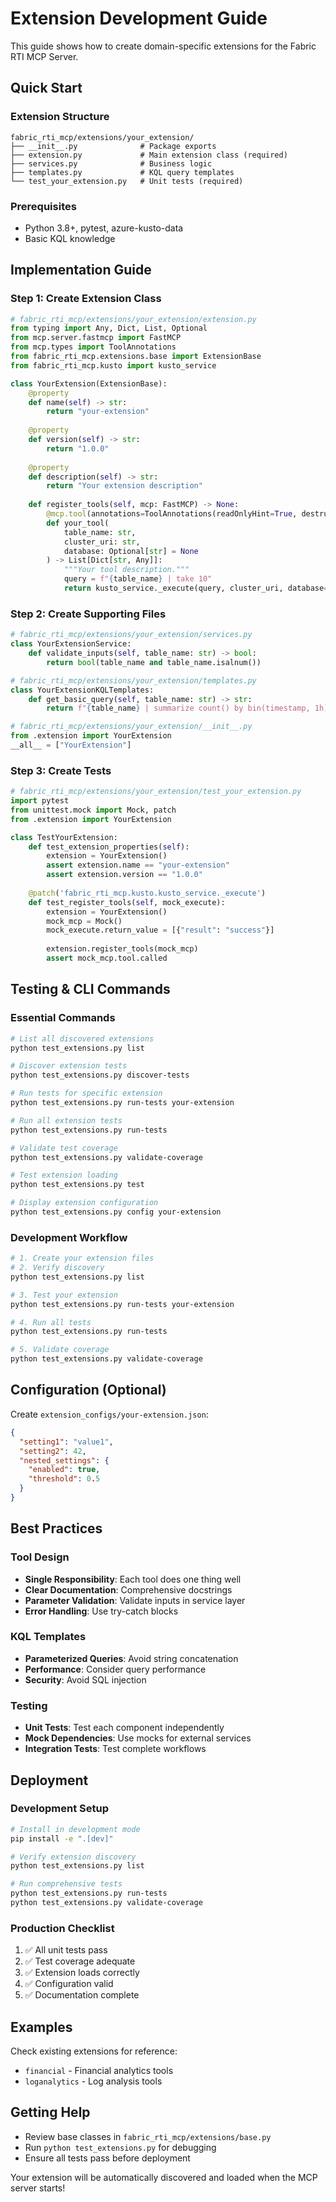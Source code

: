 # Extension Development Guide

This guide shows how to create domain-specific extensions for the Fabric RTI MCP Server.

## Quick Start

### Extension Structure

```text
fabric_rti_mcp/extensions/your_extension/
├── __init__.py              # Package exports
├── extension.py             # Main extension class (required)
├── services.py              # Business logic
├── templates.py             # KQL query templates
└── test_your_extension.py   # Unit tests (required)
```

### Prerequisites

- Python 3.8+, pytest, azure-kusto-data
- Basic KQL knowledge

## Implementation Guide

### Step 1: Create Extension Class

```python
# fabric_rti_mcp/extensions/your_extension/extension.py
from typing import Any, Dict, List, Optional
from mcp.server.fastmcp import FastMCP
from mcp.types import ToolAnnotations
from fabric_rti_mcp.extensions.base import ExtensionBase
from fabric_rti_mcp.kusto import kusto_service

class YourExtension(ExtensionBase):
    @property
    def name(self) -> str:
        return "your-extension"
    
    @property
    def version(self) -> str:
        return "1.0.0"
    
    @property
    def description(self) -> str:
        return "Your extension description"
    
    def register_tools(self, mcp: FastMCP) -> None:
        @mcp.tool(annotations=ToolAnnotations(readOnlyHint=True, destructiveHint=False))
        def your_tool(
            table_name: str,
            cluster_uri: str,
            database: Optional[str] = None
        ) -> List[Dict[str, Any]]:
            """Your tool description."""
            query = f"{table_name} | take 10"
            return kusto_service._execute(query, cluster_uri, database=database)
```

### Step 2: Create Supporting Files

```python
# fabric_rti_mcp/extensions/your_extension/services.py
class YourExtensionService:
    def validate_inputs(self, table_name: str) -> bool:
        return bool(table_name and table_name.isalnum())

# fabric_rti_mcp/extensions/your_extension/templates.py
class YourExtensionKQLTemplates:
    def get_basic_query(self, table_name: str) -> str:
        return f"{table_name} | summarize count() by bin(timestamp, 1h)"

# fabric_rti_mcp/extensions/your_extension/__init__.py
from .extension import YourExtension
__all__ = ["YourExtension"]
```

### Step 3: Create Tests

```python
# fabric_rti_mcp/extensions/your_extension/test_your_extension.py
import pytest
from unittest.mock import Mock, patch
from .extension import YourExtension

class TestYourExtension:
    def test_extension_properties(self):
        extension = YourExtension()
        assert extension.name == "your-extension"
        assert extension.version == "1.0.0"
    
    @patch('fabric_rti_mcp.kusto.kusto_service._execute')
    def test_register_tools(self, mock_execute):
        extension = YourExtension()
        mock_mcp = Mock()
        mock_execute.return_value = [{"result": "success"}]
        
        extension.register_tools(mock_mcp)
        assert mock_mcp.tool.called
```

## Testing & CLI Commands

### Essential Commands

```bash
# List all discovered extensions
python test_extensions.py list

# Discover extension tests
python test_extensions.py discover-tests

# Run tests for specific extension
python test_extensions.py run-tests your-extension

# Run all extension tests
python test_extensions.py run-tests

# Validate test coverage
python test_extensions.py validate-coverage

# Test extension loading
python test_extensions.py test

# Display extension configuration
python test_extensions.py config your-extension
```

### Development Workflow

```bash
# 1. Create your extension files
# 2. Verify discovery
python test_extensions.py list

# 3. Test your extension
python test_extensions.py run-tests your-extension

# 4. Run all tests
python test_extensions.py run-tests

# 5. Validate coverage
python test_extensions.py validate-coverage
```

## Configuration (Optional)

Create `extension_configs/your-extension.json`:

```json
{
  "setting1": "value1",
  "setting2": 42,
  "nested_settings": {
    "enabled": true,
    "threshold": 0.5
  }
}
```

## Best Practices

### Tool Design

- **Single Responsibility**: Each tool does one thing well
- **Clear Documentation**: Comprehensive docstrings
- **Parameter Validation**: Validate inputs in service layer
- **Error Handling**: Use try-catch blocks

### KQL Templates

- **Parameterized Queries**: Avoid string concatenation
- **Performance**: Consider query performance
- **Security**: Avoid SQL injection

### Testing

- **Unit Tests**: Test each component independently
- **Mock Dependencies**: Use mocks for external services
- **Integration Tests**: Test complete workflows

## Deployment

### Development Setup

```bash
# Install in development mode
pip install -e ".[dev]"

# Verify extension discovery
python test_extensions.py list

# Run comprehensive tests
python test_extensions.py run-tests
python test_extensions.py validate-coverage
```

### Production Checklist

1. ✅ All unit tests pass
2. ✅ Test coverage adequate  
3. ✅ Extension loads correctly
4. ✅ Configuration valid
5. ✅ Documentation complete

## Examples

Check existing extensions for reference:

- `financial` - Financial analytics tools
- `loganalytics` - Log analysis tools

## Getting Help

- Review base classes in `fabric_rti_mcp/extensions/base.py`
- Run `python test_extensions.py` for debugging
- Ensure all tests pass before deployment

Your extension will be automatically discovered and loaded when the MCP server starts!
